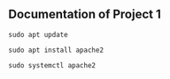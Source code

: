 ## Documentation of Project 1

`sudo apt update`

`sudo apt install apache2`

`sudo systemctl apache2`